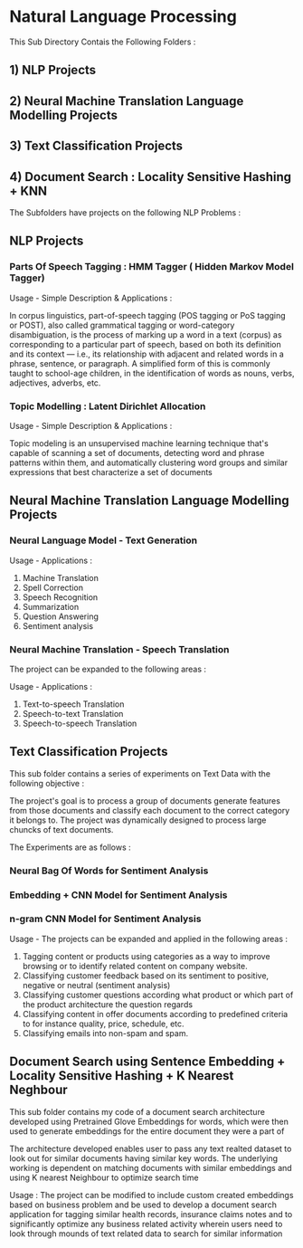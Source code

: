 # Natural Language Processing 

This Sub Directory Contais the Following Folders : 

## 1) NLP Projects 
## 2) Neural Machine Translation Language Modelling Projects
## 3) Text Classification Projects
## 4) Document Search : Locality Sensitive Hashing + KNN


The Subfolders have projects on the following NLP Problems :

## NLP Projects 

### Parts Of Speech Tagging :  HMM Tagger ( Hidden Markov Model Tagger)

Usage - Simple Description & Applications : 

In corpus linguistics, part-of-speech tagging (POS tagging or PoS tagging or POST), also called grammatical tagging or word-category disambiguation, is the process of marking up a word in a text (corpus) as corresponding to a particular part of speech, based on both its definition and its context — i.e., its relationship with adjacent and related words in a phrase, sentence, or paragraph. A simplified form of this is commonly taught to school-age children, in the identification of words as nouns, verbs, adjectives, adverbs, etc.

### Topic Modelling : Latent Dirichlet Allocation

Usage - Simple Description & Applications : 

Topic modeling is an unsupervised machine learning technique that's capable of scanning a set of documents, detecting word and phrase patterns within them, and automatically clustering word groups and similar expressions that best characterize a set of documents

## Neural Machine Translation Language Modelling Projects

### Neural Language Model - Text Generation

Usage - Applications : 
1) Machine Translation
2) Spell Correction
3) Speech Recognition
4) Summarization
5) Question Answering
6) Sentiment analysis
  
### Neural Machine Translation - Speech Translation

The project can be expanded to the following areas :

Usage - Applications : 
1) Text-to-speech Translation
2) Speech-to-text Translation
3) Speech-to-speech Translation

## Text Classification Projects

This sub folder contains a series of experiments on Text Data with the following objective : 

The project's goal is to process a group of documents generate features from those documents and classify each document to the correct category it belongs to. The project was dynamically designed to process large chuncks of text documents.

The Experiments are as follows : 

### Neural Bag Of Words for Sentiment Analysis
### Embedding + CNN Model for Sentiment Analysis
### n-gram CNN Model for Sentiment Analysis


Usage - The projects can be expanded and applied in the following areas : 
1) Tagging content or products using categories as a way to improve browsing or to identify related content on company website.
2) Classifying customer feedback based on its sentiment to positive, negative or neutral (sentiment analysis)
3) Classifying customer questions according what product or which part of the product architecture the question regards
4) Classifying content in offer documents according to predefined criteria to for instance quality, price, schedule, etc.
5) Classifying emails into non-spam and spam.



## Document Search using Sentence Embedding + Locality Sensitive Hashing + K Nearest Neghbour

This sub folder contains my code of a document search architecture developed using Pretrained Glove Embeddings for words, which were then used to generate embeddings for the entire document they were a part of

The architecture developed enables user to pass any text realted dataset to look out for similar documents having similar key words. The underlying working is dependent on matching documents with similar embeddings and using K nearest Neighbour to optimize search time

Usage : The project can be modified to include custom created embeddings based on business problem and be used to develop a document search application for tagging similar health records, insurance claims notes and to significantly optimize any business related activity wherein users need to look through mounds of text related data to search for similar information
